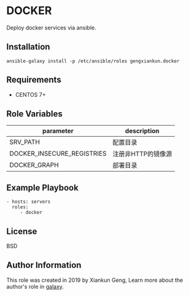 DOCKER
=========

Deploy docker services via ansible.

Installation
------------

`ansible-galaxy install -p /etc/ansible/roles gengxiankun.docker`

Requirements
------------

- CENTOS 7+

Role Variables
--------------

parameter | description
------------ | -------------
SRV_PATH | 配置目录
DOCKER_INSECURE_REGISTRIES | 注册非HTTP的镜像源
DOCKER_GRAPH | 部署目录


Example Playbook
----------------

    - hosts: servers
      roles:
         - docker

License
-------

BSD

Author Information
------------------

This role was created in 2019 by Xiankun Geng, Learn more about the author's role in [galaxy](https://galaxy.ansible.com/gengxiankun).
